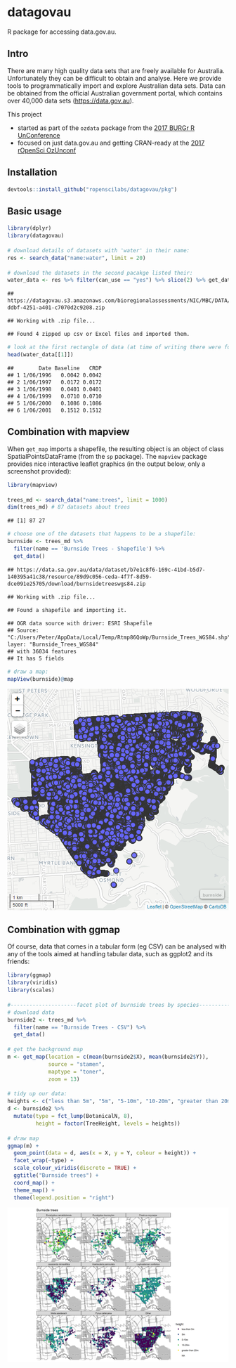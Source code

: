 # datagovau

R package for accessing data.gov.au.

## Intro

There are many high quality data sets that are freely available for Australia. Unfortunately they can be difficult to obtain and analyse.  Here we provide tools to programmatically import and explore Australian data sets.  Data can be obtained from the official Australian government portal, which contains over 40,000 data sets
    (<https://data.gov.au>).  
    
This project 

- started as part of the `ozdata` package from the [2017 BURGr R UnConference](https://github.com/AU-BURGr/UnConf2017)
- focused on just data.gov.au and getting CRAN-ready at the [2017 rOpenSci OzUnconf](http://ozunconf17.ropensci.org/)

## Installation


```R
devtools::install_github("ropenscilabs/datagovau/pkg")
```

## Basic usage


```r
library(dplyr)
library(datagovau)

# download details of datasets with 'water' in their name:
res <- search_data("name:water", limit = 20)

# download the datasets in the second pacakge listed their:
water_data <- res %>% filter(can_use == "yes") %>% slice(2) %>% get_data
```

```
## https://datagovau.s3.amazonaws.com/bioregionalassessments/NIC/MBC/DATA/RiskAndUncertainty/FiguresMBC_drawdown_time_series_figure/352a2f65-ddbf-4251-a401-c7070d2c9208.zip
```

```
## Working with .zip file...
```

```
## Found 4 zipped up csv or Excel files and imported them.
```

```r
# look at the first rectangle of data (at time of writing there were four such rectangles)
head(water_data[[1]])
```

```
##        Date Baseline   CRDP
## 1 1/06/1996   0.0042 0.0042
## 2 1/06/1997   0.0172 0.0172
## 3 1/06/1998   0.0401 0.0401
## 4 1/06/1999   0.0710 0.0710
## 5 1/06/2000   0.1086 0.1086
## 6 1/06/2001   0.1512 0.1512
```

## Combination with mapview

When `get_map` imports a shapefile, the resulting object is an object of class SpatialPointsDataFrame (from the `sp` package).  The `mapview` package provides nice interactive leaflet graphics (in the output below, only a screenshot provided):


```r
library(mapview)

trees_md <- search_data("name:trees", limit = 1000)
dim(trees_md) # 87 datasets about trees
```

```
## [1] 87 27
```

```r
# choose one of the datasets that happens to be a shapefile:
burnside <- trees_md %>% 
  filter(name == 'Burnside Trees - Shapefile') %>% 
  get_data()
```

```
## https://data.sa.gov.au/data/dataset/b7e1c8f6-169c-41bd-b5d7-140395a41c38/resource/89d9c056-ceda-4f7f-8d59-dce091e25705/download/burnsidetreeswgs84.zip
```

```
## Working with .zip file...
```

```
## Found a shapefile and importing it.
```

```
## OGR data source with driver: ESRI Shapefile 
## Source: "C:/Users/Peter/AppData/Local/Temp/Rtmp86QoWp/Burnside_Trees_WGS84.shp", layer: "Burnside_Trees_WGS84"
## with 36034 features
## It has 5 fields
```

```r
# draw a map:                             
mapView(burnside)@map
```

![plot of chunk unnamed-chunk-2](figure/unnamed-chunk-2-1.png)

## Combination with ggmap

Of course, data that comes in a tabular form (eg CSV) can be analysed with any of the tools aimed at handling tabular data, such as ggplot2 and its friends:


```r
library(ggmap)
library(viridis)
library(scales)

#---------------------facet plot of burnside trees by species---------------
# download data
burnside2 <- trees_md %>%
  filter(name == "Burnside Trees - CSV") %>%
  get_data()

# get the background map
m <- get_map(location = c(mean(burnside2$X), mean(burnside2$Y)), 
             source = "stamen",
             maptype = "toner",
             zoom = 13)

# tidy up our data:
heights <- c("less than 5m", "5m", "5-10m", "10-20m", "greater than 20m")
d <- burnside2 %>%
  mutate(type = fct_lump(BotanicalN, 8),
         height = factor(TreeHeight, levels = heights)) 

# draw map
ggmap(m) +
  geom_point(data = d, aes(x = X, y = Y, colour = height)) +
  facet_wrap(~type) +
  scale_colour_viridis(discrete = TRUE) +
  ggtitle("Burnside trees") +
  coord_map() +
  theme_map() +
  theme(legend.position = "right")
```

![plot of chunk unnamed-chunk-3](figure/unnamed-chunk-3-1.png)

